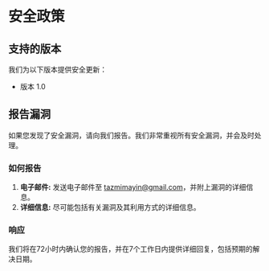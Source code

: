 # 安全政策

## 支持的版本

我们为以下版本提供安全更新：

- 版本 1.0

## 报告漏洞

如果您发现了安全漏洞，请向我们报告。我们非常重视所有安全漏洞，并会及时处理。

### 如何报告

1. **电子邮件:** 发送电子邮件至 [tazmimayin@gmail.com](tazmimayin@gmail.com)，并附上漏洞的详细信息。
2. **详细信息:** 尽可能包括有关漏洞及其利用方式的详细信息。

### 响应

我们将在72小时内确认您的报告，并在7个工作日内提供详细回复，包括预期的解决日期。